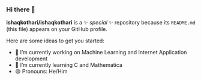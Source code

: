 ### Hi there 👋


**ishaqkothari/ishaqkothari** is a ✨ _special_ ✨ repository because its `README.md` (this file) appears on your GitHub profile.

Here are some ideas to get you started:

- 🔭 I’m currently working on Machine Learning and Internet Application development
- 🌱 I’m currently learning C and Mathematica
- 😄 Pronouns: He/Him

